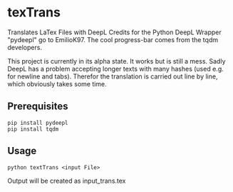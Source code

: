 # texTrans
Translates LaTex Files with DeepL
Credits for the Python DeepL Wrapper "pydeepl" go to EmilioK97. The cool progress-bar comes from the tqdm developers.

This project is currently in its alpha state. It works but is still a mess. Sadly DeepL has a problem accepting longer texts with many hashes (used e.g. for newline and tabs). Therefor the translation is carried out line by line, which obviously takes some time.

Prerequisites
------------

    pip install pydeepl
    pip install tqdm
    
Usage
------------

    python textTrans <input File>
Output will be created as input_trans.tex
    
    
